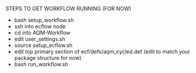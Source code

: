 STEPS TO GET WORKFLOW RUNNING (FOR NOW)
 * bash setup_workflow.sh
 * ssh into ecflow node 
 * cd into AQM-Workflow
 * edit user_settings.sh
 * source setup_ecflow.sh
 * edit top primary section of ecf/defs/aqm_cycled.def (edit to match your package structure for now)
 * bash run_workflow.sh

